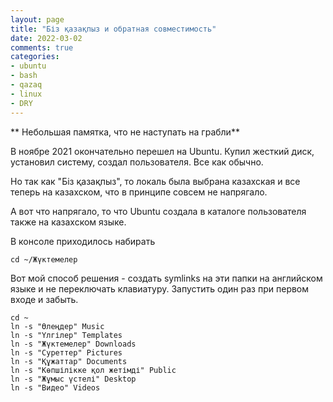 ```yaml
---
layout: page
title: "Біз қазақпыз и обратная совместимость"
date: 2022-03-02
comments: true
categories: 
- ubuntu
- bash
- qazaq
- linux
- DRY
---
```


** Небольшая памятка, что не наступать на грабли**
<!-- more -->

В ноябре 2021 окончательно перешел на Ubuntu. Купил жесткий диск, установил систему, создал пользователя. Все как обычно.

Но так как "Біз қазақпыз", то локаль была выбрана казахская и все теперь на казахском, что в принципе совсем не напрягало.

А вот что напрягало, то что Ubuntu создала в каталоге пользователя также на казахском языке.

В консоле приходилось набирать 
```
cd ~/Жүктемелер
```

Вот мой способ решения - создать symlinks на эти папки на английском языке и не переключать клавиатуру. Запустить один раз при первом входе и забыть.


```
cd ~
ln -s "Өлеңдер" Music
ln -s "Үлгілер" Templates
ln -s "Жүктемелер" Downloads
ln -s "Суреттер" Pictures
ln -s "Құжаттар" Documents
ln -s "Көпшілікке қол жетімді" Public
ln -s "Жұмыс үстелі" Desktop
ln -s "Видео" Videos
```
